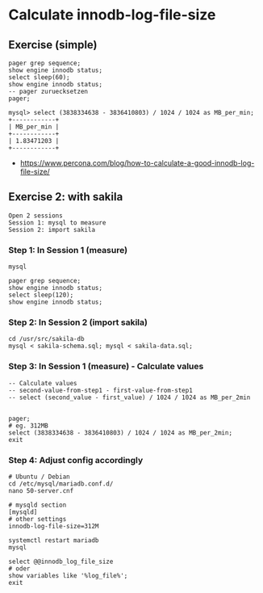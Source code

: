 # Calculate innodb-log-file-size


## Exercise (simple) 

```
pager grep sequence;
show engine innodb status; 
select sleep(60);
show engine innodb status;
-- pager zuruecksetzen
pager;
```

```
mysql> select (3838334638 - 3836410803) / 1024 / 1024 as MB_per_min;
+------------+
| MB_per_min |
+------------+
| 1.83471203 | 
+------------+
```

  * https://www.percona.com/blog/how-to-calculate-a-good-innodb-log-file-size/

## Exercise 2: with sakila 

```
Open 2 sessions
Session 1: mysql to measure
Session 2: import sakila 
```

### Step 1: In Session 1 (measure) 

```
mysql
```

```
pager grep sequence;
show engine innodb status;
select sleep(120);
show engine innodb status;

```

### Step 2: In Session 2 (import sakila) 

```
cd /usr/src/sakila-db
mysql < sakila-schema.sql; mysql < sakila-data.sql;
```

### Step 3: In Session 1 (measure) - Calculate values 

```
-- Calculate values 
-- second-value-from-step1 - first-value-from-step1
-- select (second_value - first_value) / 1024 / 1024 as MB_per_2min


pager;
# eg. 312MB 
select (3838334638 - 3836410803) / 1024 / 1024 as MB_per_2min;
exit 
```

### Step 4: Adjust config accordingly 

```
# Ubuntu / Debian
cd /etc/mysql/mariadb.conf.d/
nano 50-server.cnf
```

```
# mysqld section
[mysqld]
# other settings
innodb-log-file-size=312M
```

```
systemctl restart mariadb
mysql
```

```
select @@innodb_log_file_size
# oder
show variables like '%log_file%';
exit
```
